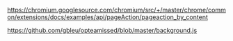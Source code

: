 

https://chromium.googlesource.com/chromium/src/+/master/chrome/common/extensions/docs/examples/api/pageAction/pageaction_by_content


https://github.com/gbleu/opteamissed/blob/master/background.js

